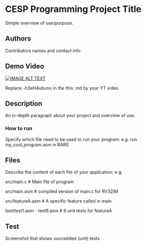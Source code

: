 # CESP Programming Project Title

Simple overview of use/purpose.


## Authors

Contributors names and contact info

## Demo Video

[![IMAGE ALT TEXT](http://img.youtube.com/vi/-h3eH4ubuno/0.jpg)](http://www.youtube.com/watch?v=-h3eH4ubuno "Video Title")

Replace -h3eH4ubuno in the this .md by your YT video

## Description

An in-depth paragraph about your project and overview of use.



### How to run

Specify which file need to be used to run your program:
e.g.
run my_cool_program.asm in RARS

## Files
Describe the content of each file of your application: e.g.

src/main.c   # Main file of program

src/main.asm # compiled version of main.c for RV32IM

src/featureA.asm # A specific feature called in main

test/test1.asm - test9.asm # 9 unit tests for featureA


## Test
Screenshot that shows succedded (unit) tests 
